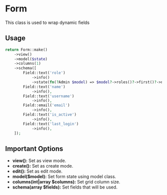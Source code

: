 # Form

This class is used to wrap dynamic fields

## Usage

```php
return Form::make()
    ->view()
    ->model($state)
    ->columns(1)
    ->schema([
        Field::text('role')
            ->info()
            ->state(fn(?Admin $model) => $model?->roles()?->first()?->name),
        Field::text('name')
            ->info(),
        Field::text('username')
            ->info(),
        Field::email('email')
            ->info(),
        Field::text('is_active')
            ->info(),
        Field::text('last_login')
            ->info(),
    ]);
```

## Important Options

- **view():** Set as view mode.
- **create():** Set as create mode.
- **edit():** Set as edit mode.
- **model($model):** Set form state using model class.
- **columns(int|array $columns):** Set grid column size.
- **schema(array $fields):** Set fields that will be used.
